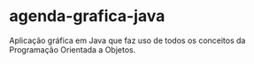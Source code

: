 # agenda-grafica-java
Aplicação gráfica em Java que faz uso de todos os conceitos da Programação Orientada a Objetos.
